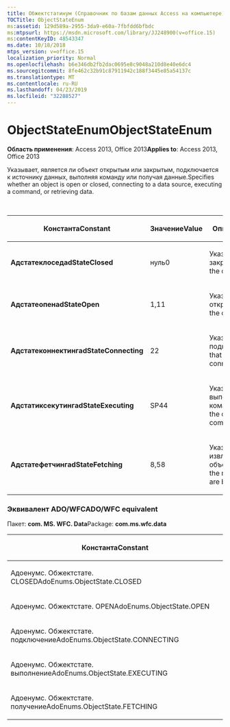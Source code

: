 ```yaml
---
title: Обжектстатинум (Справочник по базам данных Access на компьютере)
TOCTitle: ObjectStateEnum
ms:assetid: 129d589a-2955-3da9-e60a-7fbfdd6bfbdc
ms:mtpsurl: https://msdn.microsoft.com/library/JJ248900(v=office.15)
ms:contentKeyID: 48543347
ms.date: 10/18/2018
mtps_version: v=office.15
localization_priority: Normal
ms.openlocfilehash: b6e346db2fb2dac0695e8c9048a210d8e40e6dc4
ms.sourcegitcommit: 8fe462c32b91c87911942c188f3445e85a54137c
ms.translationtype: MT
ms.contentlocale: ru-RU
ms.lasthandoff: 04/23/2019
ms.locfileid: "32288527"
---
```

# <a name="objectstateenum"></a><span data-ttu-id="c2705-102">ObjectStateEnum</span><span class="sxs-lookup"><span data-stu-id="c2705-102">ObjectStateEnum</span></span>

<span data-ttu-id="c2705-103">**Область применения**: Access 2013, Office 2013</span><span class="sxs-lookup"><span data-stu-id="c2705-103">**Applies to**: Access 2013, Office 2013</span></span>

<span data-ttu-id="c2705-104">Указывает, является ли объект открытым или закрытым, подключается к источнику данных, выполняя команду или получая данные.</span><span class="sxs-lookup"><span data-stu-id="c2705-104">Specifies whether an object is open or closed, connecting to a data source, executing a command, or retrieving data.</span></span>

<br/>

<table>
<colgroup>
<col style="width: 33%" />
<col style="width: 33%" />
<col style="width: 33%" />
</colgroup>
<thead>
<tr class="header">
<th><p><span data-ttu-id="c2705-105">Константа</span><span class="sxs-lookup"><span data-stu-id="c2705-105">Constant</span></span></p></th>
<th><p><span data-ttu-id="c2705-106">Значение</span><span class="sxs-lookup"><span data-stu-id="c2705-106">Value</span></span></p></th>
<th><p><span data-ttu-id="c2705-107">Описание</span><span class="sxs-lookup"><span data-stu-id="c2705-107">Description</span></span></p></th>
</tr>
</thead>
<tbody>
<tr class="odd">
<td><p><span data-ttu-id="c2705-108"><strong>Адстатеклосед</strong></span><span class="sxs-lookup"><span data-stu-id="c2705-108"><strong>adStateClosed</strong></span></span></p></td>
<td><p><span data-ttu-id="c2705-109">нуль</span><span class="sxs-lookup"><span data-stu-id="c2705-109">0</span></span></p></td>
<td><p><span data-ttu-id="c2705-110">Указывает, что объект закрыт.</span><span class="sxs-lookup"><span data-stu-id="c2705-110">Indicates that the object is closed.</span></span></p></td>
</tr>
<tr class="even">
<td><p><span data-ttu-id="c2705-111"><strong>Адстатеопен</strong></span><span class="sxs-lookup"><span data-stu-id="c2705-111"><strong>adStateOpen</strong></span></span></p></td>
<td><p><span data-ttu-id="c2705-112">1,1</span><span class="sxs-lookup"><span data-stu-id="c2705-112">1</span></span></p></td>
<td><p><span data-ttu-id="c2705-113">Указывает, что объект открыт.</span><span class="sxs-lookup"><span data-stu-id="c2705-113">Indicates that the object is open.</span></span></p></td>
</tr>
<tr class="odd">
<td><p><span data-ttu-id="c2705-114"><strong>Адстатеконнектинг</strong></span><span class="sxs-lookup"><span data-stu-id="c2705-114"><strong>adStateConnecting</strong></span></span></p></td>
<td><p><span data-ttu-id="c2705-115">2</span><span class="sxs-lookup"><span data-stu-id="c2705-115">2</span></span></p></td>
<td><p><span data-ttu-id="c2705-116">Указывает, что объект подключается.</span><span class="sxs-lookup"><span data-stu-id="c2705-116">Indicates that the object is connecting.</span></span></p></td>
</tr>
<tr class="even">
<td><p><span data-ttu-id="c2705-117"><strong>Адстатиксекутинг</strong></span><span class="sxs-lookup"><span data-stu-id="c2705-117"><strong>adStateExecuting</strong></span></span></p></td>
<td><p><span data-ttu-id="c2705-118">SP4</span><span class="sxs-lookup"><span data-stu-id="c2705-118">4</span></span></p></td>
<td><p><span data-ttu-id="c2705-119">Указывает, что объект выполняет команду.</span><span class="sxs-lookup"><span data-stu-id="c2705-119">Indicates that the object is executing a command.</span></span></p></td>
</tr>
<tr class="odd">
<td><p><span data-ttu-id="c2705-120"><strong>Адстатефетчинг</strong></span><span class="sxs-lookup"><span data-stu-id="c2705-120"><strong>adStateFetching</strong></span></span></p></td>
<td><p><span data-ttu-id="c2705-121">8,5</span><span class="sxs-lookup"><span data-stu-id="c2705-121">8</span></span></p></td>
<td><p><span data-ttu-id="c2705-122">Указывает, что извлекаются строки объекта.</span><span class="sxs-lookup"><span data-stu-id="c2705-122">Indicates that the rows of the object are being retrieved.</span></span></p></td>
</tr>
</tbody>
</table>


### <a name="adowfc-equivalent"></a><span data-ttu-id="c2705-123">Эквивалент ADO/WFC</span><span class="sxs-lookup"><span data-stu-id="c2705-123">ADO/WFC equivalent</span></span>

<span data-ttu-id="c2705-124">Пакет: **com. MS. WFC. Data**</span><span class="sxs-lookup"><span data-stu-id="c2705-124">Package: **com.ms.wfc.data**</span></span>

<table>
<colgroup>
<col style="width: 100%" />
</colgroup>
<thead>
<tr class="header">
<th><p><span data-ttu-id="c2705-125">Константа</span><span class="sxs-lookup"><span data-stu-id="c2705-125">Constant</span></span></p></th>
</tr>
</thead>
<tbody>
<tr class="odd">
<td><p><span data-ttu-id="c2705-126">Адоенумс. Обжектстате. CLOSED</span><span class="sxs-lookup"><span data-stu-id="c2705-126">AdoEnums.ObjectState.CLOSED</span></span></p></td>
</tr>
<tr class="even">
<td><p><span data-ttu-id="c2705-127">Адоенумс. Обжектстате. OPEN</span><span class="sxs-lookup"><span data-stu-id="c2705-127">AdoEnums.ObjectState.OPEN</span></span></p></td>
</tr>
<tr class="odd">
<td><p><span data-ttu-id="c2705-128">Адоенумс. Обжектстате. подключение</span><span class="sxs-lookup"><span data-stu-id="c2705-128">AdoEnums.ObjectState.CONNECTING</span></span></p></td>
</tr>
<tr class="even">
<td><p><span data-ttu-id="c2705-129">Адоенумс. Обжектстате. выполнение</span><span class="sxs-lookup"><span data-stu-id="c2705-129">AdoEnums.ObjectState.EXECUTING</span></span></p></td>
</tr>
<tr class="odd">
<td><p><span data-ttu-id="c2705-130">Адоенумс. Обжектстате. получение</span><span class="sxs-lookup"><span data-stu-id="c2705-130">AdoEnums.ObjectState.FETCHING</span></span></p></td>
</tr>
</tbody>
</table>

